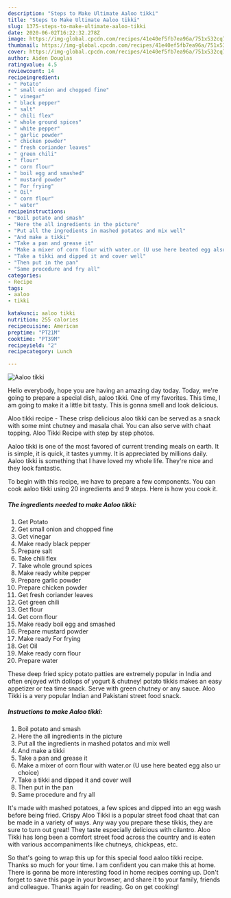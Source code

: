 ```yaml
---
description: "Steps to Make Ultimate Aaloo tikki"
title: "Steps to Make Ultimate Aaloo tikki"
slug: 1375-steps-to-make-ultimate-aaloo-tikki
date: 2020-06-02T16:22:32.278Z
image: https://img-global.cpcdn.com/recipes/41e40ef5fb7ea96a/751x532cq70/aaloo-tikki-recipe-main-photo.jpg
thumbnail: https://img-global.cpcdn.com/recipes/41e40ef5fb7ea96a/751x532cq70/aaloo-tikki-recipe-main-photo.jpg
cover: https://img-global.cpcdn.com/recipes/41e40ef5fb7ea96a/751x532cq70/aaloo-tikki-recipe-main-photo.jpg
author: Aiden Douglas
ratingvalue: 4.5
reviewcount: 14
recipeingredient:
- " Potato"
- " small onion and chopped fine"
- " vinegar"
- " black pepper"
- " salt"
- " chili flex"
- " whole ground spices"
- " white pepper"
- " garlic powder"
- " chicken powder"
- " fresh coriander leaves"
- " green chili"
- " flour"
- " corn flour"
- " boil egg and smashed"
- " mustard powder"
- " For frying"
- " Oil"
- " corn flour"
- " water"
recipeinstructions:
- "Boil potato and smash"
- "Here the all ingredients in the picture"
- "Put all the ingredients in mashed potatos and mix well"
- "And make a tikki"
- "Take a pan and grease it"
- "Make a mixer of corn flour with water.or (U use here beated egg also ur choice)"
- "Take a tikki and dipped it and cover well"
- "Then put in the pan"
- "Same procedure and fry all"
categories:
- Recipe
tags:
- aaloo
- tikki

katakunci: aaloo tikki 
nutrition: 255 calories
recipecuisine: American
preptime: "PT21M"
cooktime: "PT39M"
recipeyield: "2"
recipecategory: Lunch

---
```



![Aaloo tikki](https://img-global.cpcdn.com/recipes/41e40ef5fb7ea96a/751x532cq70/aaloo-tikki-recipe-main-photo.jpg)

Hello everybody, hope you are having an amazing day today. Today, we're going to prepare a special dish, aaloo tikki. One of my favorites. This time, I am going to make it a little bit tasty. This is gonna smell and look delicious.

Aloo tikki recipe - These crisp delicious aloo tikki can be served as a snack with some mint chutney and masala chai. You can also serve with chaat topping. Aloo Tikki Recipe with step by step photos.

Aaloo tikki is one of the most favored of current trending meals on earth. It is simple, it is quick, it tastes yummy. It is appreciated by millions daily. Aaloo tikki is something that I have loved my whole life. They're nice and they look fantastic.


To begin with this recipe, we have to prepare a few components. You can cook aaloo tikki using 20 ingredients and 9 steps. Here is how you cook it.

<!--inarticleads1-->

##### The ingredients needed to make Aaloo tikki:

1. Get  Potato
1. Get  small onion and chopped fine
1. Get  vinegar
1. Make ready  black pepper
1. Prepare  salt
1. Take  chili flex
1. Take  whole ground spices
1. Make ready  white pepper
1. Prepare  garlic powder
1. Prepare  chicken powder
1. Get  fresh coriander leaves
1. Get  green chili
1. Get  flour
1. Get  corn flour
1. Make ready  boil egg and smashed
1. Prepare  mustard powder
1. Make ready  For frying
1. Get  Oil
1. Make ready  corn flour
1. Prepare  water


These deep fried spicy potato patties are extremely popular in India and often enjoyed with dollops of yogurt &amp; chutney! potato tikkis makes an easy appetizer or tea time snack. Serve with green chutney or any sauce. Aloo Tikki is a very popular Indian and Pakistani street food snack. 

<!--inarticleads2-->

##### Instructions to make Aaloo tikki:

1. Boil potato and smash
1. Here the all ingredients in the picture
1. Put all the ingredients in mashed potatos and mix well
1. And make a tikki
1. Take a pan and grease it
1. Make a mixer of corn flour with water.or (U use here beated egg also ur choice)
1. Take a tikki and dipped it and cover well
1. Then put in the pan
1. Same procedure and fry all


It&#39;s made with mashed potatoes, a few spices and dipped into an egg wash before being fried. Crispy Aloo Tikki is a popular street food chaat that can be made in a variety of ways. Any way you prepare these tikkis, they are sure to turn out great! They taste especially delicious with cilantro. Aloo Tikki has long been a comfort street food across the country and is eaten with various accompaniments like chutneys, chickpeas, etc. 

So that's going to wrap this up for this special food aaloo tikki recipe. Thanks so much for your time. I am confident you can make this at home. There is gonna be more interesting food in home recipes coming up. Don't forget to save this page in your browser, and share it to your family, friends and colleague. Thanks again for reading. Go on get cooking!
